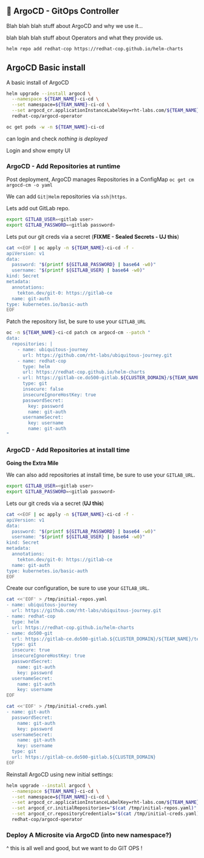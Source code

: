 ## 🐙 ArgoCD - GitOps Controller
Blah blah blah stuff about ArgoCD and why we use it...

blah blah blah stuff about Operators and what they provide us.

```bash
helm repo add redhat-cop https://redhat-cop.github.io/helm-charts
```

## ArgoCD Basic install

A basic install of ArgoCD
```bash
helm upgrade --install argocd \
  --namespace ${TEAM_NAME}-ci-cd \
  --set namespace=${TEAM_NAME}-ci-cd \
  --set argocd_cr.applicationInstanceLabelKey=rht-labs.com/${TEAM_NAME} \
  redhat-cop/argocd-operator
```

```bash
oc get pods -w -n ${TEAM_NAME}-ci-cd
```

can login and check _nothing is deployed_

Login and show empty UI

### ArgoCD - Add Repositories at runtime

Post deployment, ArgoCD manages Repositories in a ConfigMap ```oc get cm argocd-cm -o yaml```

We can add `Git|Helm` repositories via `ssh|https`.

Lets add out GitLab repo.

```bash
export GITLAB_USER=<gitlab user>
export GITLAB_PASSWORD=<gitlab password>
```

Lets put our git creds via a secret (**FIXME - Sealed Secrets - UJ this**)
```bash
cat <<EOF | oc apply -n ${TEAM_NAME}-ci-cd -f -
apiVersion: v1
data:
  password: "$(printf ${GITLAB_PASSWORD} | base64 -w0)"
  username: "$(printf ${GITLAB_USER} | base64 -w0)"
kind: Secret
metadata:
  annotations:
    tekton.dev/git-0: https://gitlab-ce
  name: git-auth
type: kubernetes.io/basic-auth
EOF
```

Patch the repository list, be sure to use your `GITLAB_URL`
```bash
oc -n ${TEAM_NAME}-ci-cd patch cm argocd-cm --patch "
data:
  repositories: |
    - name: ubiquitous-journey
      url: https://github.com/rht-labs/ubiquitous-journey.git
    - name: redhat-cop
      type: helm
      url: https://redhat-cop.github.io/helm-charts
    - url: https://gitlab-ce.do500-gitlab.${CLUSTER_DOMAIN}/${TEAM_NAME}/tech-excercise.git
      type: git
      insecure: false
      insecureIgnoreHostKey: true
      passwordSecret:
        key: password
        name: git-auth
      usernameSecret:
        key: username
        name: git-auth
"
```

### ArgoCD - Add Repositories at install time

**Going the Extra Mile**

We can also add repositories at install time, be sure to use your `GITLAB_URL`.

```bash
export GITLAB_USER=<gitlab user>
export GITLAB_PASSWORD=<gitlab password>
```

Lets our git creds via a secret (**UJ this**)
```bash
cat <<EOF | oc apply -n ${TEAM_NAME}-ci-cd -f -
apiVersion: v1
data:
  password: "$(printf ${GITLAB_PASSWORD} | base64 -w0)"
  username: "$(printf ${GITLAB_USER} | base64 -w0)"
kind: Secret
metadata:
  annotations:
    tekton.dev/git-0: https://gitlab-ce
  name: git-auth
type: kubernetes.io/basic-auth
EOF
```


Create our configuration, be sure to use your `GITLAB_URL`.
```bash
cat <<'EOF' > /tmp/initial-repos.yaml
- name: ubiquitous-journey
  url: https://github.com/rht-labs/ubiquitous-journey.git
- name: redhat-cop
  type: helm
  url: https://redhat-cop.github.io/helm-charts
- name: do500-git
  url: https://gitlab-ce.do500-gitlab.${CLUSTER_DOMAIN}/${TEAM_NAME}/tech-excercise.git
  type: git
  insecure: true
  insecureIgnoreHostKey: true
  passwordSecret:
    name: git-auth
    key: password
  usernameSecret:
    name: git-auth
    key: username
EOF

cat <<'EOF' > /tmp/initial-creds.yaml
- name: git-auth
  passwordSecret:
    name: git-auth
    key: password
  usernameSecret:
    name: git-auth
    key: username
  type: git
  url: https://gitlab-ce.do500-gitlab.${CLUSTER_DOMAIN}
EOF
```

Reinstall ArgoCD using new initial settings:
```bash
helm upgrade --install argocd \
  --namespace ${TEAM_NAME}-ci-cd \
  --set namespace=${TEAM_NAME}-ci-cd \
  --set argocd_cr.applicationInstanceLabelKey=rht-labs.com/${TEAM_NAME} \
  --set argocd_cr.initialRepositories="$(cat /tmp/initial-repos.yaml)" \
  --set argocd_cr.repositoryCredentials="$(cat /tmp/initial-creds.yaml)" \
  redhat-cop/argocd-operator
```

### Deploy A Microsite via ArgoCD (into new namespace?)

^ this is all well and good, but we want to do GIT OPS !
